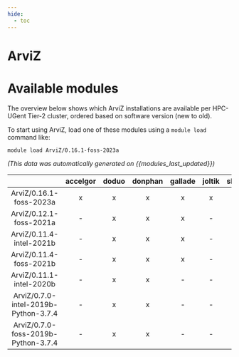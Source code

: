 ```yaml
---
hide:
  - toc
---
```


ArviZ
=====

# Available modules


The overview below shows which ArviZ installations are available per HPC-UGent Tier-2 cluster, ordered based on software version (new to old).

To start using ArviZ, load one of these modules using a `module load` command like:

```shell
module load ArviZ/0.16.1-foss-2023a
```

*(This data was automatically generated on {{modules_last_updated}})*  

| |accelgor|doduo|donphan|gallade|joltik|shinx|
| :---: | :---: | :---: | :---: | :---: | :---: | :---: |
|ArviZ/0.16.1-foss-2023a|x|x|x|x|x|x|
|ArviZ/0.12.1-foss-2021a|-|x|x|x|-|-|
|ArviZ/0.11.4-intel-2021b|-|x|x|x|-|-|
|ArviZ/0.11.4-foss-2021b|-|x|x|x|-|-|
|ArviZ/0.11.1-intel-2020b|-|x|x|-|-|-|
|ArviZ/0.7.0-intel-2019b-Python-3.7.4|-|x|x|-|-|-|
|ArviZ/0.7.0-foss-2019b-Python-3.7.4|-|x|x|-|-|-|
